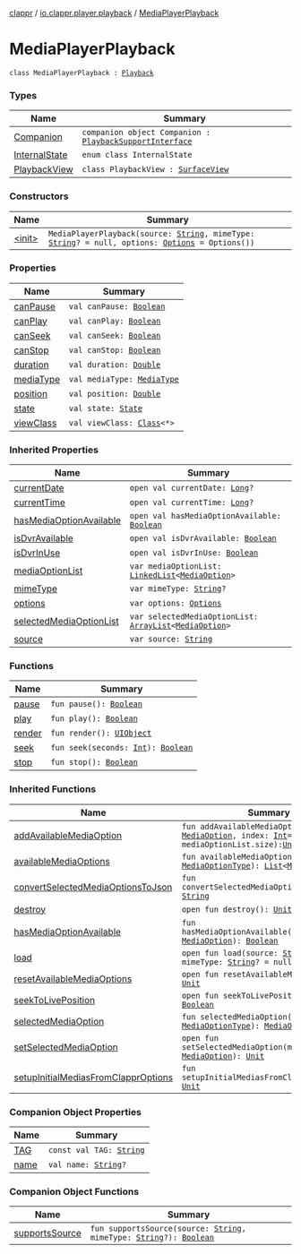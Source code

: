 [clappr](../../index.md) / [io.clappr.player.playback](../index.md) / [MediaPlayerPlayback](./index.md)

# MediaPlayerPlayback

`class MediaPlayerPlayback : `[`Playback`](../../io.clappr.player.components/-playback/index.md)

### Types

| Name | Summary |
|---|---|
| [Companion](-companion/index.md) | `companion object Companion : `[`PlaybackSupportInterface`](../../io.clappr.player.components/-playback-support-interface/index.md) |
| [InternalState](-internal-state/index.md) | `enum class InternalState` |
| [PlaybackView](-playback-view/index.md) | `class PlaybackView : `[`SurfaceView`](https://developer.android.com/reference/android/view/SurfaceView.html) |

### Constructors

| Name | Summary |
|---|---|
| [&lt;init&gt;](-init-.md) | `MediaPlayerPlayback(source: `[`String`](https://kotlinlang.org/api/latest/jvm/stdlib/kotlin/-string/index.html)`, mimeType: `[`String`](https://kotlinlang.org/api/latest/jvm/stdlib/kotlin/-string/index.html)`? = null, options: `[`Options`](../../io.clappr.player.base/-options/index.md)` = Options())` |

### Properties

| Name | Summary |
|---|---|
| [canPause](can-pause.md) | `val canPause: `[`Boolean`](https://kotlinlang.org/api/latest/jvm/stdlib/kotlin/-boolean/index.html) |
| [canPlay](can-play.md) | `val canPlay: `[`Boolean`](https://kotlinlang.org/api/latest/jvm/stdlib/kotlin/-boolean/index.html) |
| [canSeek](can-seek.md) | `val canSeek: `[`Boolean`](https://kotlinlang.org/api/latest/jvm/stdlib/kotlin/-boolean/index.html) |
| [canStop](can-stop.md) | `val canStop: `[`Boolean`](https://kotlinlang.org/api/latest/jvm/stdlib/kotlin/-boolean/index.html) |
| [duration](duration.md) | `val duration: `[`Double`](https://kotlinlang.org/api/latest/jvm/stdlib/kotlin/-double/index.html) |
| [mediaType](media-type.md) | `val mediaType: `[`MediaType`](../../io.clappr.player.components/-playback/-media-type/index.md) |
| [position](position.md) | `val position: `[`Double`](https://kotlinlang.org/api/latest/jvm/stdlib/kotlin/-double/index.html) |
| [state](state.md) | `val state: `[`State`](../../io.clappr.player.components/-playback/-state/index.md) |
| [viewClass](view-class.md) | `val viewClass: `[`Class`](https://developer.android.com/reference/java/lang/Class.html)`<*>` |

### Inherited Properties

| Name | Summary |
|---|---|
| [currentDate](../../io.clappr.player.components/-playback/current-date.md) | `open val currentDate: `[`Long`](https://kotlinlang.org/api/latest/jvm/stdlib/kotlin/-long/index.html)`?` |
| [currentTime](../../io.clappr.player.components/-playback/current-time.md) | `open val currentTime: `[`Long`](https://kotlinlang.org/api/latest/jvm/stdlib/kotlin/-long/index.html)`?` |
| [hasMediaOptionAvailable](../../io.clappr.player.components/-playback/has-media-option-available.md) | `open val hasMediaOptionAvailable: `[`Boolean`](https://kotlinlang.org/api/latest/jvm/stdlib/kotlin/-boolean/index.html) |
| [isDvrAvailable](../../io.clappr.player.components/-playback/is-dvr-available.md) | `open val isDvrAvailable: `[`Boolean`](https://kotlinlang.org/api/latest/jvm/stdlib/kotlin/-boolean/index.html) |
| [isDvrInUse](../../io.clappr.player.components/-playback/is-dvr-in-use.md) | `open val isDvrInUse: `[`Boolean`](https://kotlinlang.org/api/latest/jvm/stdlib/kotlin/-boolean/index.html) |
| [mediaOptionList](../../io.clappr.player.components/-playback/media-option-list.md) | `var mediaOptionList: `[`LinkedList`](https://developer.android.com/reference/java/util/LinkedList.html)`<`[`MediaOption`](../../io.clappr.player.components/-media-option/index.md)`>` |
| [mimeType](../../io.clappr.player.components/-playback/mime-type.md) | `var mimeType: `[`String`](https://kotlinlang.org/api/latest/jvm/stdlib/kotlin/-string/index.html)`?` |
| [options](../../io.clappr.player.components/-playback/options.md) | `var options: `[`Options`](../../io.clappr.player.base/-options/index.md) |
| [selectedMediaOptionList](../../io.clappr.player.components/-playback/selected-media-option-list.md) | `var selectedMediaOptionList: `[`ArrayList`](https://kotlinlang.org/api/latest/jvm/stdlib/kotlin.collections/-array-list/index.html)`<`[`MediaOption`](../../io.clappr.player.components/-media-option/index.md)`>` |
| [source](../../io.clappr.player.components/-playback/source.md) | `var source: `[`String`](https://kotlinlang.org/api/latest/jvm/stdlib/kotlin/-string/index.html) |

### Functions

| Name | Summary |
|---|---|
| [pause](pause.md) | `fun pause(): `[`Boolean`](https://kotlinlang.org/api/latest/jvm/stdlib/kotlin/-boolean/index.html) |
| [play](play.md) | `fun play(): `[`Boolean`](https://kotlinlang.org/api/latest/jvm/stdlib/kotlin/-boolean/index.html) |
| [render](render.md) | `fun render(): `[`UIObject`](../../io.clappr.player.base/-u-i-object/index.md) |
| [seek](seek.md) | `fun seek(seconds: `[`Int`](https://kotlinlang.org/api/latest/jvm/stdlib/kotlin/-int/index.html)`): `[`Boolean`](https://kotlinlang.org/api/latest/jvm/stdlib/kotlin/-boolean/index.html) |
| [stop](stop.md) | `fun stop(): `[`Boolean`](https://kotlinlang.org/api/latest/jvm/stdlib/kotlin/-boolean/index.html) |

### Inherited Functions

| Name | Summary |
|---|---|
| [addAvailableMediaOption](../../io.clappr.player.components/-playback/add-available-media-option.md) | `fun addAvailableMediaOption(media: `[`MediaOption`](../../io.clappr.player.components/-media-option/index.md)`, index: `[`Int`](https://kotlinlang.org/api/latest/jvm/stdlib/kotlin/-int/index.html)` = mediaOptionList.size): `[`Unit`](https://kotlinlang.org/api/latest/jvm/stdlib/kotlin/-unit/index.html) |
| [availableMediaOptions](../../io.clappr.player.components/-playback/available-media-options.md) | `fun availableMediaOptions(type: `[`MediaOptionType`](../../io.clappr.player.components/-media-option-type/index.md)`): `[`List`](https://kotlinlang.org/api/latest/jvm/stdlib/kotlin.collections/-list/index.html)`<`[`MediaOption`](../../io.clappr.player.components/-media-option/index.md)`>` |
| [convertSelectedMediaOptionsToJson](../../io.clappr.player.components/-playback/convert-selected-media-options-to-json.md) | `fun convertSelectedMediaOptionsToJson(): `[`String`](https://kotlinlang.org/api/latest/jvm/stdlib/kotlin/-string/index.html) |
| [destroy](../../io.clappr.player.components/-playback/destroy.md) | `open fun destroy(): `[`Unit`](https://kotlinlang.org/api/latest/jvm/stdlib/kotlin/-unit/index.html) |
| [hasMediaOptionAvailable](../../io.clappr.player.components/-playback/has-media-option-available.md) | `fun hasMediaOptionAvailable(mediaOption: `[`MediaOption`](../../io.clappr.player.components/-media-option/index.md)`): `[`Boolean`](https://kotlinlang.org/api/latest/jvm/stdlib/kotlin/-boolean/index.html) |
| [load](../../io.clappr.player.components/-playback/load.md) | `open fun load(source: `[`String`](https://kotlinlang.org/api/latest/jvm/stdlib/kotlin/-string/index.html)`, mimeType: `[`String`](https://kotlinlang.org/api/latest/jvm/stdlib/kotlin/-string/index.html)`? = null): `[`Boolean`](https://kotlinlang.org/api/latest/jvm/stdlib/kotlin/-boolean/index.html) |
| [resetAvailableMediaOptions](../../io.clappr.player.components/-playback/reset-available-media-options.md) | `open fun resetAvailableMediaOptions(): `[`Unit`](https://kotlinlang.org/api/latest/jvm/stdlib/kotlin/-unit/index.html) |
| [seekToLivePosition](../../io.clappr.player.components/-playback/seek-to-live-position.md) | `open fun seekToLivePosition(): `[`Boolean`](https://kotlinlang.org/api/latest/jvm/stdlib/kotlin/-boolean/index.html) |
| [selectedMediaOption](../../io.clappr.player.components/-playback/selected-media-option.md) | `fun selectedMediaOption(type: `[`MediaOptionType`](../../io.clappr.player.components/-media-option-type/index.md)`): `[`MediaOption`](../../io.clappr.player.components/-media-option/index.md)`?` |
| [setSelectedMediaOption](../../io.clappr.player.components/-playback/set-selected-media-option.md) | `open fun setSelectedMediaOption(mediaOption: `[`MediaOption`](../../io.clappr.player.components/-media-option/index.md)`): `[`Unit`](https://kotlinlang.org/api/latest/jvm/stdlib/kotlin/-unit/index.html) |
| [setupInitialMediasFromClapprOptions](../../io.clappr.player.components/-playback/setup-initial-medias-from-clappr-options.md) | `fun setupInitialMediasFromClapprOptions(): `[`Unit`](https://kotlinlang.org/api/latest/jvm/stdlib/kotlin/-unit/index.html) |

### Companion Object Properties

| Name | Summary |
|---|---|
| [TAG](-t-a-g.md) | `const val TAG: `[`String`](https://kotlinlang.org/api/latest/jvm/stdlib/kotlin/-string/index.html) |
| [name](name.md) | `val name: `[`String`](https://kotlinlang.org/api/latest/jvm/stdlib/kotlin/-string/index.html)`?` |

### Companion Object Functions

| Name | Summary |
|---|---|
| [supportsSource](supports-source.md) | `fun supportsSource(source: `[`String`](https://kotlinlang.org/api/latest/jvm/stdlib/kotlin/-string/index.html)`, mimeType: `[`String`](https://kotlinlang.org/api/latest/jvm/stdlib/kotlin/-string/index.html)`?): `[`Boolean`](https://kotlinlang.org/api/latest/jvm/stdlib/kotlin/-boolean/index.html) |
